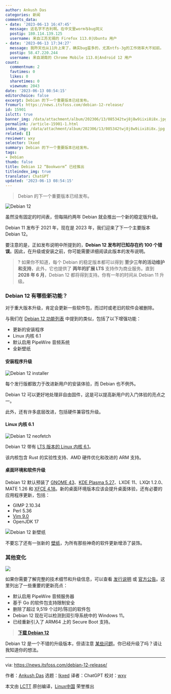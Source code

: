 ```yaml
---
author: Ankush Das
categories: 新闻
comments_data:
- date: '2023-06-13 16:47:45'
  message: 这名字不吉利啊。在中文里worm与bug同义
  postip: 180.114.139.125
  username: 来自江苏无锡的 Firefox 113.0|Ubuntu 用户
- date: '2023-06-13 17:34:27'
  message: 我昨天也从11升上来了，确实bug蛮多的，尤其ntfs-3g的工作效率大不如前。
  postip: 58.47.220.244
  username: 来自湖南的 Chrome Mobile 113.0|Android 12 用户
count:
  commentnum: 2
  favtimes: 0
  likes: 0
  sharetimes: 0
  viewnum: 2043
date: '2023-06-13 08:54:15'
editorchoice: false
excerpt: Debian 的下一个重要版本已经发布。
fromurl: https://news.itsfoss.com/debian-12-release/
id: 15901
islctt: true
banner_img: /data/attachment/album/202306/13/085342twj8j8w9iixi8i8x.jpg
permalink: /article-15901-1.html
index_img: /data/attachment/album/202306/13/085342twj8j8w9iixi8i8x.jpg.thumb.jpg
related: []
reviewer: wxy
selector: lkxed
summary: Debian 的下一个重要版本已经发布。
tags:
- Debian
thumb: false
title: Debian 12 “Bookworm” 已经推出
titleindex_img: true
translator: ChatGPT
updated: '2023-06-13 08:54:15'
---
```



> 
> Debian 的下一个重要版本已经发布。
> 
> 
> 


![Debian 12](/data/attachment/album/202306/13/085342twj8j8w9iixi8i8x.jpg)


虽然没有固定的时间表，但每隔约两年 Debian 就会推出一个新的稳定版升级。


Debian 11 发布于 2021 年，现在是 2023 年，我们迎来了下一个主要版本 Debian 12。


要注意的是，正如发布说明中所提到的，**Debian 12 发布时已知存在约 100 个错误**。因此，在升级或安装之前，你可能需要详细阅读此版本的发布说明。



> 
> ? 如果你不知道，每个 Debian 的稳定版本都可以得到 **至少三年的活动维护和支持**，此外，它也提供了 **两年的扩展 LTS** 支持作为商业服务。直到 **2028 年 6 月**，Debian 12 都将得到支持。你有一年的时间从 Debian 11 升级。
> 
> 
> 


### Debian 12 有哪些新功能？


对于重大版本升级，肯定会更新一些软件包，而过时或老旧的软件会被删除。


与我们在 [Debian 12 功能列表](/article-15776-1.html) 中提到的类似，包括了以下增强功能：


* 更新的安装程序
* Linux 内核 6.1
* 默认启用 PipeWire 音频系统
* 全新壁纸


#### 安装程序升级


![Debian 12 installer](/data/attachment/album/202306/13/085415sc2soj9qsm6e2arw.png)


每个发行版都致力于改进新用户的安装体验，而 Debian 也不例外。


Debian 12 可以更好地处理非自由固件，这是可以提高新用户的入门体验的亮点之一。


此外，还有许多底层改进，包括硬件兼容性升级。


#### Linux 内核 6.1


![Debian 12 neofetch](/data/attachment/album/202306/13/085416spoy54wsou45uiyz.png)


Debian 12 带有 [LTS 版本的 Linux 内核 6.1](https://news.itsfoss.com/linux-kernel-6-1-is-now-an-lts-version/)。


该内核包含 Rust 的实验性支持、AMD 硬件优化和改进的 ARM 支持。


#### 桌面环境和软件升级


Debian 12 默认预装了 [GNOME 43](https://news.itsfoss.com/gnome-43-release/)、[KDE Plasma 5.27](https://news.itsfoss.com/kde-plasma-5-27-release/)、LXDE 11、LXQt 1.2.0、MATE 1.26 和 [XFCE 4.18](https://news.itsfoss.com/xfce-4-18-release/)。新的桌面环境版本应该会提升桌面体验，还有必要的应用程序更新，包括：


* GIMP 2.10.34
* Perl 5.36
* [Vim 9.0](https://news.itsfoss.com/vim-9-0-release/)
* OpenJDK 17


![Debian 12 新壁纸](/data/attachment/album/202306/13/085416ec0opv343s73ioj0.png)


不要忘了还有一张新的 [壁纸](https://wiki.debian.org/DebianArt/Themes/Emerald)，为所有那些神奇的软件更新增添了装饰。


### 其他变化


![](/data/attachment/album/202306/13/085417gs5vg2gs8dg88nav.png)


如果你需要了解完整的技术细节和升级信息，可以查看 [发行说明](https://www.debian.org:443/releases/bookworm/amd64/release-notes/) 或 [官方公告](https://www.debian.org:443/News/2023/20230610)。这里列出了一些重要的更新亮点：


* 默认启用 PipeWire 音频服务器
* 基于 Go 的软件包支持限制安全
* 删除了超过 9,519 个过时/陈旧的软件包
* Debian 12 现在可以检测到双引导系统中的 Windows 11。
* 已经重新引入了 ARM64 上的 Secure Boot 支持。



> 
> **[下载 Debian 12](https://www.debian.org:443/distrib/)**
> 
> 
> 


Debian 12 是一个不错的升级版本，但请注意 [某些问题](https://www.debian.org:443/releases/bookworm/amd64/release-notes/ch-information.en.html#systemd-resolved)。你已经升级了吗？请让我知道你的想法。




---


via: <https://news.itsfoss.com/debian-12-release/>


作者：[Ankush Das](https://news.itsfoss.com/author/ankush/) 选题：[lkxed](https://github.com/lkxed/) 译者：ChatGPT 校对：[wxy](https://github.com/wxy)


本文由 [LCTT](https://github.com/LCTT/TranslateProject) 原创编译，[Linux中国](https://linux.cn/) 荣誉推出